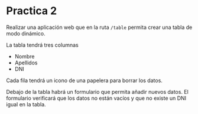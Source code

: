 # Practica 2

Realizar una aplicación web que en la ruta `/table` permita crear una tabla de modo dinámico.

La tabla tendrá tres columnas
  * Nombre
  * Apellidos
  * DNI

Cada fila tendrá un icono de una papelera para borrar los datos.

Debajo de la tabla habrá un formulario que permita añadir nuevos datos. El formulario verificará que los datos no están vacíos y que no existe un DNI igual en la tabla.
